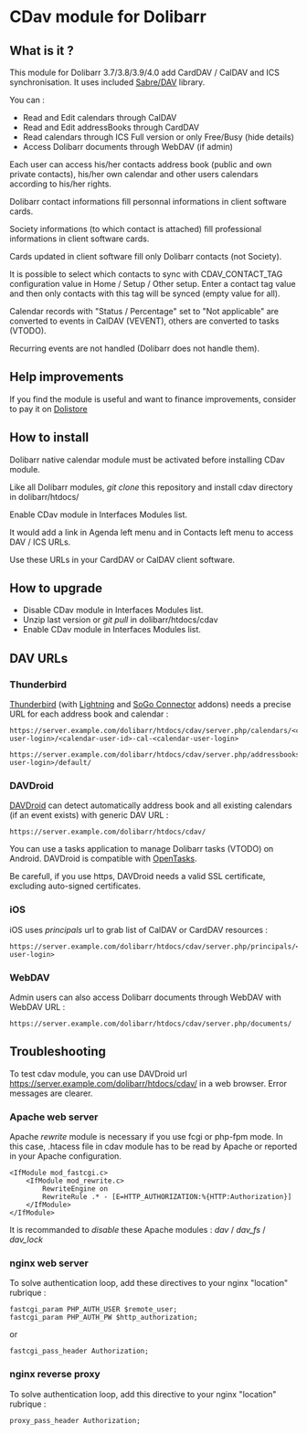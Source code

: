 # CDav module for Dolibarr

## What is it ?

This module for Dolibarr 3.7/3.8/3.9/4.0 add CardDAV / CalDAV and ICS synchronisation. It uses included [Sabre/DAV](http://sabre.io/dav/) library.

You can :

 * Read and Edit calendars through CalDAV
 * Read and Edit addressBooks through CardDAV
 * Read calendars through ICS Full version or only Free/Busy (hide details)
 * Access Dolibarr documents through WebDAV (if admin)

Each user can access his/her contacts address book (public and own private contacts), his/her own calendar and other users calendars according to his/her rights.

Dolibarr contact informations fill personnal informations in client software cards.

Society informations (to which contact is attached) fill professional informations in client software cards.

Cards updated in client software fill only Dolibarr contacts (not Society).

It is possible to select which contacts to sync with CDAV_CONTACT_TAG configuration value in Home / Setup / Other setup. Enter a contact tag value and then only contacts with this tag will be synced (empty value for all).

Calendar records with "Status / Percentage" set to "Not applicable" are converted to events in CalDAV (VEVENT), others are converted to tasks (VTODO).

Recurring events are not handled (Dolibarr does not handle them).

## Help improvements

If you find the module is useful and want to finance improvements, consider to pay it on [Dolistore](https://www.dolistore.com/modules/526-Synchronisation-CardDAV---CalDAV---ICS.html)

## How to install

Dolibarr native calendar module must be activated before installing CDav module.

Like all Dolibarr modules, _git clone_ this repository and install cdav directory in dolibarr/htdocs/

Enable CDav module in Interfaces Modules list.

It would add a link in Agenda left menu and in Contacts left menu to access DAV / ICS URLs.

Use these URLs in your CardDAV or CalDAV client software.

## How to upgrade

* Disable CDav module in Interfaces Modules list.
* Unzip last version or _git pull_ in dolibarr/htdocs/cdav
* Enable CDav module in Interfaces Modules list.


## DAV URLs

### Thunderbird

[Thunderbird](https://www.mozilla.org/thunderbird/) (with [Lightning](https://addons.mozilla.org/thunderbird/addon/lightning/) and [SoGo Connector](http://www.sogo.nu/downloads/frontends.html) addons) needs a precise URL for each address book and calendar :

    https://server.example.com/dolibarr/htdocs/cdav/server.php/calendars/<connected-user-login>/<calendar-user-id>-cal-<calendar-user-login>

    https://server.example.com/dolibarr/htdocs/cdav/server.php/addressbooks/<connected-user-login>/default/

### DAVDroid

[DAVDroid](https://davdroid.bitfire.at/) can detect automatically address book and all existing calendars (if an event exists) with generic DAV URL :

    https://server.example.com/dolibarr/htdocs/cdav/

You can use a tasks application to manage Dolibarr tasks (VTODO) on Android. DAVDroid is compatible with [OpenTasks](https://github.com/dmfs/opentasks).

Be carefull, if you use https, DAVDroid needs a valid SSL certificate, excluding auto-signed certificates.

### iOS

iOS uses _principals_ url to grab list of CalDAV or CardDAV resources :

    https://server.example.com/dolibarr/htdocs/cdav/server.php/principals/<connected-user-login>

### WebDAV

Admin users can also access Dolibarr documents through WebDAV with WebDAV URL :

    https://server.example.com/dolibarr/htdocs/cdav/server.php/documents/

## Troubleshooting

To test cdav module, you can use DAVDroid url https://server.example.com/dolibarr/htdocs/cdav/ in a web browser. Error messages are clearer.

### Apache web server

Apache *rewrite* module is necessary if you use fcgi or php-fpm mode. In this case, .htacess file in cdav module has to be read by Apache or reported in your Apache configuration.

    <IfModule mod_fastcgi.c>
    	<IfModule mod_rewrite.c>
    		RewriteEngine on
    		RewriteRule .* - [E=HTTP_AUTHORIZATION:%{HTTP:Authorization}]
    	</IfModule>
    </IfModule>

It is recommanded to *disable* these Apache modules : *dav* / *dav_fs* / *dav_lock*

### nginx web server

To solve authentication loop, add these directives to your nginx "location" rubrique : 

    fastcgi_param PHP_AUTH_USER $remote_user;
    fastcgi_param PHP_AUTH_PW $http_authorization;

or

    fastcgi_pass_header Authorization;

### nginx reverse proxy

To solve authentication loop, add this directive to your nginx "location" rubrique :

    proxy_pass_header Authorization;


